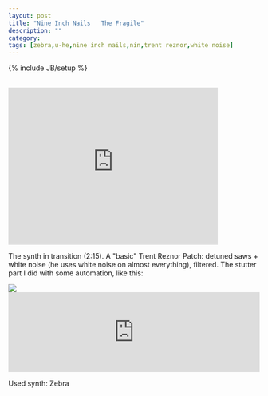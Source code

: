 ```yaml
---
layout: post
title: "Nine Inch Nails   The Fragile"
description: ""
category: 
tags: [zebra,u-he,nine inch nails,nin,trent reznor,white noise]
---
```

{% include JB/setup %}

<br />

<iframe width="420" height="315" src="https://www.youtube.com/watch?v=ytH7SLznGzE&feature=youtu.be&t=2m15s" frameborder="0" allowfullscreen></iframe>

The synth in transition (2:15). A "basic" Trent Reznor Patch: detuned saws + white noise (he uses white noise on almost everything), filtered. The stutter part I did with some automation, like this:

<img src="http://i.imgur.com/uoCsRJV.png" />

<iframe width="100%" height="160" src="https://clyp.it/bucezlir/widget" frameborder="0"></iframe>


Used synth: Zebra